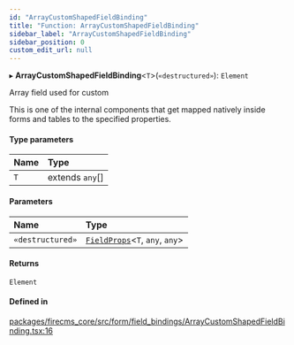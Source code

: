 ```yaml
---
id: "ArrayCustomShapedFieldBinding"
title: "Function: ArrayCustomShapedFieldBinding"
sidebar_label: "ArrayCustomShapedFieldBinding"
sidebar_position: 0
custom_edit_url: null
---
```


▸ **ArrayCustomShapedFieldBinding**\<`T`\>(`«destructured»`): `Element`

Array field used for custom

This is one of the internal components that get mapped natively inside forms
and tables to the specified properties.

#### Type parameters

| Name | Type |
| :------ | :------ |
| `T` | extends `any`[] |

#### Parameters

| Name | Type |
| :------ | :------ |
| `«destructured»` | [`FieldProps`](../interfaces/FieldProps.md)\<`T`, `any`, `any`\> |

#### Returns

`Element`

#### Defined in

[packages/firecms_core/src/form/field_bindings/ArrayCustomShapedFieldBinding.tsx:16](https://github.com/FireCMSco/firecms/blob/d45f3739/packages/firecms_core/src/form/field_bindings/ArrayCustomShapedFieldBinding.tsx#L16)
